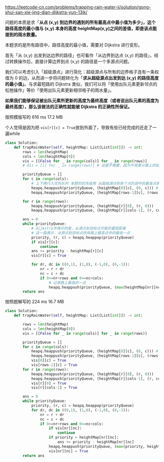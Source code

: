 https://leetcode-cn.com/problems/trapping-rain-water-ii/solution/gong-shui-san-xie-jing-dian-dijkstra-yun-13ik/

问题的本质是求「**从点 (x,y) 到边界的遇到的所有最高点中最小值为多少」，这个路径高度的最小值与 (x,y) 本身的高度 heightMap(x,y)之间的差值，即是该点能接到的雨水数量。**

本题求的是所有路径中，路径高度的最小值，需要对 Dijkstra 进行变形。

首先「从 (x,y) 出发到达边界的路径」也可看作「从边界到达点 (x,y) 的路径」，经过转换操作后，直接计算边界到点 (x,y) 的路径是一个多源点问题。

我们可以考虑引入「超级源点」进行简化：超级源点与所有的边界格子连有一条权值为 0 的边，从而进一步将问题转化为「**求从超级源点出发到达 (x,y) 的路径高度的最小值」**。与求最短路的 Dijkstra 类似，我们可以将「使用出队元素更新邻点的松弛操作」等价「使用出队元素更新相邻格子的雨水量」。

**如果我们能够保证被出队元素所更新的高度为最终高度（或者说出队元素的高度为最终高度），那么该做法的正确性就能被 Dijkstra 的正确性所保证。**

按照模版写的 616 ms 17.2 MB

个人觉得是因为把 `vis[r][c] = True`放到外面了，导致有些已经完成的还走了一遍while 

```python
class Solution:
    def trapRainWater(self, heightMap: List[List[int]]) -> int:
        rows = len(heightMap)
        cols = len(heightMap[0])
        vis = [[False for _ in range(cols)] for _ in range(rows)]
        # dis = [[] for _ in range(rows)] # 这题不需要，因为不用累计路上的权值，而是记录路上最高的一点

        priorityQueue = []
        for c in range(cols):
            # 上下两行入优先队列 本题的优先级用 从超级源点到各个点的途中的最高点表示，所有最高点中最低的那一个优先出列
            heapq.heappush(priorityQueue, (heightMap[0][c], (0, c))) # 左边是优先级, 右边是点
            heapq.heappush(priorityQueue, (heightMap[rows-1][c], (rows-1, c)))

        for r in range(rows):
            heapq.heappush(priorityQueue, (heightMap[r][0], (r, 0)))
            heapq.heappush(priorityQueue, (heightMap[r][cols-1], (r, cols-1)))

        ans = 0 
        while priorityQueue:
            # dijkstra中表示的是，从源点到目标点可能的最短距离
            # 这一题表示，从原点到目标点所有路上最高点中的最低一点
            priority, (r, c) = heapq.heappop(priorityQueue)
            if vis[r][c]:
                continue
            ans += priority - heightMap[r][c]
            vis[r][c] = True

            for dr, dc in ((0,1), (1,0), (-1,0), (0,-1)):
                nr = r + dr
                nc = c + dc
                if 0<=nr<rows and 0<=nc<cols:
                    # 记录路上最高的一点
                    heapq.heappush(priorityQueue, (max(heightMap[nr][nc], priority), (nr, nc)))
        return ans
```

按照题解写的 224 ms 16.7 MB

```python
class Solution:
    def trapRainWater(self, heightMap: List[List[int]]) -> int:

        rows = len(heightMap)
        cols = len(heightMap[0])
        vis = [[False for _ in range(cols)] for _ in range(rows)]

        priorityQueue = []
        for c in range(cols):
            heapq.heappush(priorityQueue, (heightMap[0][c], (0, c))) # 左边是优先级, 右边是点
            heapq.heappush(priorityQueue, (heightMap[rows-1][c], (rows-1, c)))
            vis[0][c] = True
            vis[rows-1][c] = True
        for r in range(rows):
            heapq.heappush(priorityQueue, (heightMap[r][0], (r, 0)))
            heapq.heappush(priorityQueue, (heightMap[r][cols-1], (r, cols-1)))
            vis[r][0] = True
            vis[r][cols-1] = True

        ans = 0 
        while priorityQueue:
            priority, (r, c) = heapq.heappop(priorityQueue)
            for dr, dc in ((0,1), (1,0), (-1,0), (0,-1)):
                nr = r + dr
                nc = c + dc
                if 0<=nr<rows and 0<=nc<cols:
                    if vis[nr][nc]:
                        continue
                    if priority > heightMap[nr][nc]:
                        ans += priority - heightMap[nr][nc]
                    heapq.heappush(priorityQueue, (max(priority, heightMap[nr][nc]), (nr, nc)))
                    vis[nr][nc] = True
        return ans

```


